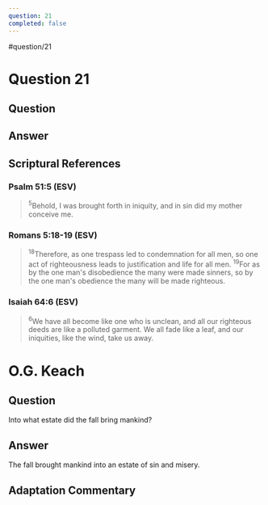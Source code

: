 ```yaml
---
question: 21
completed: false
---
```

#question/21
# Question 21

## Question


## Answer


## Scriptural References
### Psalm 51:5 (ESV)
> <sup>5</sup>Behold, I was brought forth in iniquity, and in sin did my mother conceive me.

### Romans 5:18-19 (ESV)
> <sup>18</sup>Therefore, as one trespass led to condemnation for all men, so one act of righteousness leads to justification and life for all men.
> <sup>19</sup>For as by the one man's disobedience the many were made sinners, so by the one man's obedience the many will be made righteous.

### Isaiah 64:6 (ESV)
> <sup>6</sup>We have all become like one who is unclean, and all our righteous deeds are like a polluted garment. We all fade like a leaf, and our iniquities, like the wind, take us away.

# O.G. Keach
## Question
Into what estate did the fall bring mankind?

## Answer
The fall brought mankind into an estate of sin and misery.

## Adaptation Commentary
